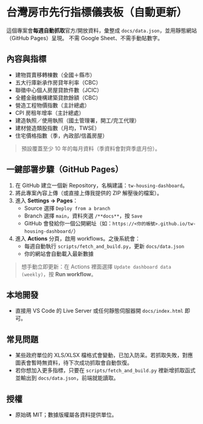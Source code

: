 
# 台灣房市先行指標儀表板（自動更新）

這個專案會**每週自動抓取**官方/開放資料，彙整成 `docs/data.json`，並用靜態網站（GitHub Pages）呈現。
不需 Google Sheet、不需手動貼數字。

## 內容與指標
- 建物買賣移轉棟數（全國＋縣市）
- 五大行庫新承作房貸年利率（CBC）
- 聯徵中心個人房屋貸款件數（JCIC）
- 全體金融機構建築貸款餘額（CBC）
- 營造工程物價指數（主計總處）
- CPI 房租年增率（主計總處）
- 建造執照／使用執照（國土管理署，開工/完工代理）
- 建材營造類股指數（月均，TWSE）
- 住宅價格指數（季，內政部/信義房屋）

> 預設覆蓋至少 10 年的每月資料（季資料會對齊季底月份）。

## 一鍵部署步驟（GitHub Pages）
1. 在 GitHub 建立一個新 Repository，名稱建議：`tw-housing-dashboard`。
2. 將此專案內容上傳（或直接上傳我提供的 ZIP 解壓後的檔案）。
3. 進入 **Settings → Pages**：
   - Source 選擇 `Deploy from a branch`
   - Branch 選擇 `main`，資料夾選 `/**docs**`，按 `Save`
   - GitHub 會發給你一個公開網址（如：`https://<你的帳號>.github.io/tw-housing-dashboard/`）
4. 進入 **Actions** 分頁，啟用 workflows。之後系統會：
   - 每週自動執行 `scripts/fetch_and_build.py`，更新 `docs/data.json`
   - 你的網站會自動載入最新數據

> 想手動立即更新：在 Actions 裡面選擇 `Update dashboard data (weekly)`，按 **Run workflow**。

## 本地開發
- 直接用 VS Code 的 Live Server 或任何靜態伺服器開 `docs/index.html` 即可。

## 常見問題
- 某些政府單位的 XLS/XLSX 檔格式會變動，已加入防呆。若抓取失敗，對應圖表會暫時無資料，待下次成功抓取會自動恢復。
- 若你想加入更多指標，只要在 `scripts/fetch_and_build.py` 裡新增抓取函式並輸出到 `docs/data.json`，前端就能讀取。

## 授權
- 原始碼 MIT；數據版權屬各資料提供單位。

